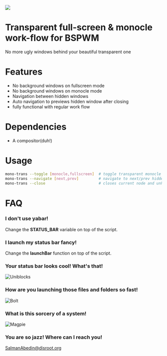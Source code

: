 ![](preview/preview.gif)

# Transparent full-screen & monocle work-flow for BSPWM

No more ugly windows behind your beautiful transparent one

# Features

-  No background windows on fullscreen mode
-  No background windows on monocle mode
-  Navigation between hidden windows
-  Auto navigation to previews hidden window after closing
-  fully functional with regular work flow

# Dependencies

-  A compositor(duh!)

# Usage

```sh
mono-trans --toggle [monocle,fullscreen]  # toggle transparent monocle
mono-trans --navigate [next,prev]         # navigate to next/prev hidden nodes
mono-trans --close                        # closes current node and unhides the previous one
```

# FAQ

### I don't use yabar!

Change the **STATUS_BAR** variable on top of the script.

### I launch my status bar fancy!

Change the **launchBar** function on top of the script.

### Your status bar looks cool! What's that!

![Uniblocks](https://github.com/salman-abedin/uniblocks)

### How are you launching those files and folders so fast!

![Bolt](https://github.com/salman-abedin/bolt)

### What is this sorcery of a system!

![Magpie](https://github.com/salman-abedin/magpie)

### You are so jazz! Where can I reach you!

SalmanAbedin@disroot.org
